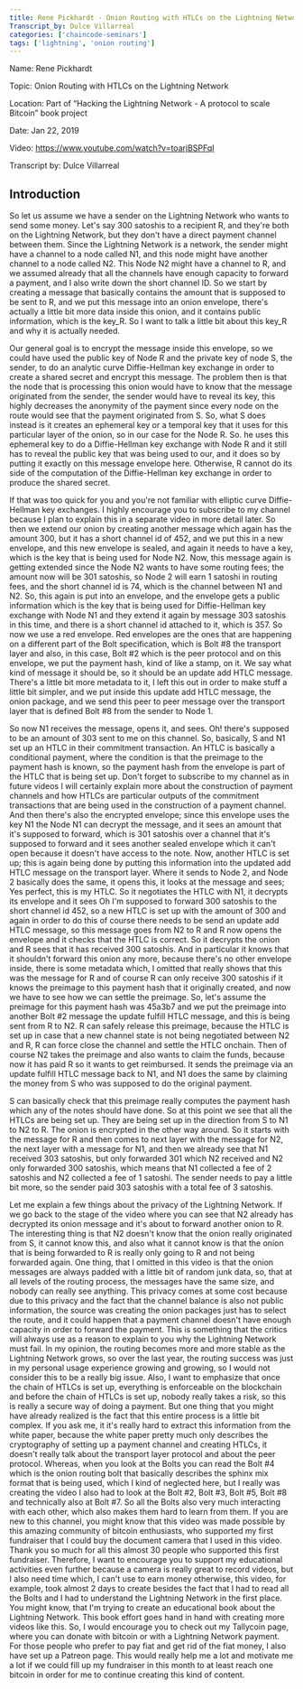 ```yaml
---
title: Rene Pickhardt - Onion Routing with HTLCs on the Lightning Network 
Transcript_by: Dulce Villarreal
categories: ['chaincode-seminars']
tags: ['lightning', 'onion routing']
---
```



Name: Rene Pickhardt

Topic: Onion Routing with HTLCs on the Lightning Network 

Location: Part of “Hacking the Lightning Network - A protocol to scale Bitcoin” book project

Date: Jan 22, 2019

Video: <https://www.youtube.com/watch?v=toarjBSPFqI>

Transcript by: Dulce Villarreal 


## Introduction

So let us assume we have a sender on the Lightning Network who wants to send some money. Let's say 300 satoshis to a recipient R, and they're both on the Lightning Network, but they don't have a direct payment channel between them. Since the Lightning Network is a network, the sender might have a channel to a node called N1, and this node might have another channel to a node called N2. This Node N2 might have a channel to R, and we assumed already that all the channels have enough capacity to forward a payment, and I also write down the short channel ID. So we start by creating a message that basically contains the amount that is supposed to be sent to R, and we put this message into an onion envelope, there's actually a little bit more data inside this onion, and it contains public information, which is the key_R. So I want to talk a little bit about this key_R and why it is actually needed. 

Our general goal is to encrypt the message inside this envelope, so we could have used the public key of Node R and the private key of node S, the sender, to do an analytic curve Diffie-Hellman key exchange in order to create a shared secret and encrypt this message. The problem then is that the node that is processing this onion would have to know that the message originated from the sender, the sender would have to reveal its key, this highly decreases the anonymity of the payment since every node on the route would see that the payment originated from S. So, what S does instead is it creates an ephemeral key or a temporal key that it uses for this particular layer of the onion, so in our case for the Node R. So. he uses this ephemeral key to do a Diffie-Hellman key exchange with Node R and it still has to reveal the public key that was being used to our, and it does so by putting it exactly on this message envelope here. Otherwise, R cannot do its side of the computation of the Diffie-Hellman key exchange in order to produce the shared secret. 

If that was too quick for you and you're not familiar with elliptic curve Diffie-Hellman key exchanges. I highly encourage you to subscribe to my channel because I plan to explain this in a separate video in more detail later. 
So then we extend our onion by creating another message which again has the amount 300, but it has a short channel id of 452, and we put this in a new envelope, and this new envelope is sealed, and again it needs to have a key, which is the key that is being used for Node N2. 
Now, this message again is getting extended since the Node N2 wants to have some routing fees; the amount now will be 301 satoshis, so Node 2 will earn 1 satoshi in routing fees, and the short channel id is 74, which is the channel between N1 and N2. So, this again is put into an envelope, and the envelope gets a public information which is the key that is being used for Diffie-Hellman key exchange with Node N1 and they extend it again by message 303 satoshis in this time, and there is a short channel id attached to it, which is 357. So now we use a red envelope. Red envelopes are the ones that are happening on a different part of the Bolt specification, which is Bolt #8 the transport layer and also, in this case, Bolt #2 which is the peer protocol and on this envelope, we put the payment hash, kind of like a stamp, on it. We say what kind of message it should be, so it should be an update add HTLC message. There's a little bit more metadata to it, I left this out in order to make stuff a little bit simpler, and we put inside this update add HTLC message, the onion package, and we send this peer to peer message over the transport layer that is defined Bolt #8 from the sender to Node 1. 

So now N1 receives the message, opens it, and sees. Oh! there's supposed to be an amount of 303 sent to me on this channel. So, basically, S and N1 set up an HTLC in their commitment transaction. An HTLC is basically a conditional payment, where the condition is that the preimage to the payment hash is known, so the payment hash from the envelope is part of the HTLC that is being set up. 
Don't forget to subscribe to my channel as in future videos I will certainly explain more about the construction of payment channels and how HTLCs are particular outputs of the commitment transactions that are being used in the construction of a payment channel. And then there's also the encrypted envelope; since this envelope uses the key N1 the Node N1 can decrypt the message, and it sees an amount that it's supposed to forward, which is 301 satoshis over a channel that it's supposed to forward and it sees another sealed envelope which it can't open because it doesn't have access to the note. Now, another HTLC is set up; this is again being done by putting this information into the updated add HTLC message on the transport layer. Where it sends to Node 2, and Node 2 basically does the same, it opens this, it looks at the message and sees; Yes perfect, this is my HTLC.  So it negotiates the HTLC with N1, it decrypts its envelope and it sees Oh I'm supposed to forward 300 satoshis to the short channel id 452, so a new HTLC is set up with the amount of 300 and again in order to do this of course there needs to be send an update add HTLC message, so this message goes from N2 to R and R now opens the envelope and it checks that the HTLC is correct. So it decrypts the onion and R sees that it has received 300 satoshis. And in particular it knows that it shouldn't forward this onion any more, because there's no other envelope inside, there is some metadata which, I omitted that really shows that this was the message for R and of course R can only receive 300 satoshis if it knows the preimage to this payment hash that it originally created, and now we have to see how we can settle the preimage. So, let's assume the preimage for this payment hash was 45a3b7 and we put the preimage into another Bolt #2 message the update fulfill HTLC message, and this is being sent from R to N2. R can safely release this preimage, because the HTLC is set up in case that a new channel state is not being negotiated between N2 and R, R can force close the channel and settle the HTLC onchain. Then of course N2 takes the preimage and also wants to claim the funds, because now it has paid R so it wants to get reimbursed. It sends the preimage via an update fulfill HTLC message back to N1, and N1 does the same by claiming the money from S who was supposed to do the original payment. 

S can basically check that this preimage really computes the payment hash which any of the notes should have done. So at this point we see that all the HTLCs are being set up. They are being set up in the direction from S to N1 to N2 to R. The onion is encrypted in the other way around. So it starts with the message for R and then comes to next layer with the message for N2, the next layer with a message for N1, and then we already see that N1 received 303 satoshis, but only forwarded 301 which N2 received and N2 only forwarded 300 satoshis, which means that N1 collected a fee of 2 satoshis and N2 collected a fee of 1 satoshi. The sender needs to pay a little bit more, so the sender paid 303 satoshis with a total fee of 3 satoshis. 

Let me explain a few things about the privacy of the Lightning Network. If we go back to the stage of the video where you can see that N2 already has decrypted its onion message and it's about to forward another onion to R. The interesting thing is that N2 doesn't know that the onion really originated from S, it cannot know this, and also what it cannot know is that the onion that is being forwarded to R is really only going to R and not being forwarded again. One thing, that I omitted in this video is that the onion messages are always padded with a little bit of random junk data, so, that at all levels of the routing process, the messages have the same size, and nobody can really see anything. This privacy comes at some cost because due to this privacy and the fact that the channel balance is also not public information, the source was creating the onion packages just has to select the route, and it could happen that a payment channel doesn't have enough capacity in order to forward the payment. This is something that the critics will always use as a reason to explain to you why the Lightning Network must fail. In my opinion, the routing becomes more and more stable as the Lightning Network grows, so over the last year, the routing success was just in my personal usage experience growing and growing, so I would not consider this to be a really big issue. Also, I want to emphasize that once the chain of HTLCs is set up, everything is enforceable on the blockchain and before the chain of HTLCs is set up, nobody really takes a risk, so this is really a secure way of doing a payment. But one thing that you might have already realized is the fact that this entire process is a little bit complex. If you ask me, it it's really hard to extract this information from the white paper, because the white paper pretty much only describes the cryptography of setting up a payment channel and creating HTLCs, it doesn't really talk about the transport layer protocol and about the peer protocol. Whereas, when you look at the Bolts you can read the Bolt #4 which is the onion routing bolt that basically describes the sphinx mix format that is being used, which I kind of neglected here, but I really was creating the video I also had to look at the Bolt #2, Bolt #3, Bolt #5, Bolt #8 and technically also at Bolt #7. So all the Bolts also very much interacting with each other, which also makes them hard to learn from them. If you are new to this channel, you might know that this video was made possible by this amazing community of bitcoin enthusiasts, who supported my first fundraiser that I could buy the document camera that I used in this video. Thank you so much for all this almost 30 people who supported this first fundraiser. Therefore, I want to encourage you to support my educational activities even further because a camera is really great to record videos, but I also need time which, I can't use to earn money otherwise, this video, for example, took almost 2 days to create besides the fact that I had to read all the Bolts and I had to understand the Lightning Network in the first place. You might know, that I'm trying to create an educational book about the Lightning Network. This book effort goes hand in hand with creating more videos like this. So, I would encourage you to check out my Tallycoin page, where you can donate with bitcoin or with a Lightning Network payment. For those people who prefer to pay fiat and get rid of the fiat money, I also have set up a Patreon page. This would really help me a lot and motivate me a lot if we could fill up my fundraiser in this month to at least reach one bitcoin in order for me to continue creating this kind of content.
